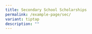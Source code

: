 ```yaml
---
title: Secondary School Scholarships
permalink: /example-page/sec/
variant: tiptap
description: ""
---
```

